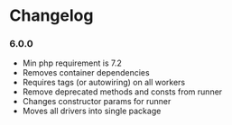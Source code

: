 # Changelog

### 6.0.0

- Min php requirement is 7.2
- Removes container dependencies
- Requires tags (or autowiring) on all workers
- Remove deprecated methods and consts from runner
- Changes constructor params for runner 
- Moves all drivers into single package
